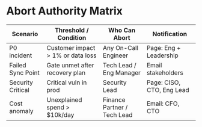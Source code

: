 # Abort Authority Matrix
| Scenario | Threshold / Condition | Who Can Abort | Notification |
|---|---|---|---|
| P0 incident | Customer impact > 1% or data loss | Any On-Call Engineer | Page: Eng + Leadership |
| Failed Sync Point | Gate unmet after recovery plan | Tech Lead / Eng Manager | Email stakeholders |
| Security Critical | Critical vuln in prod | Security Lead | Page: CISO, CTO, Eng Lead |
| Cost anomaly | Unexplained spend > $10k/day | Finance Partner / Tech Lead | Email: CFO, CTO |

